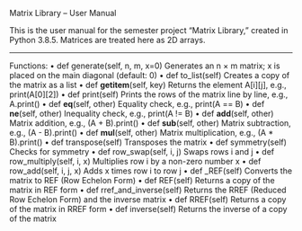 Matrix Library – User Manual

This is the user manual for the semester project “Matrix Library,” created in Python 3.8.5.
Matrices are treated here as 2D arrays.
________________________________________
Functions:
• def generate(self, n, m, x=0)
Generates an n × m matrix; x is placed on the main diagonal (default: 0)
• def to_list(self)
Creates a copy of the matrix as a list
• def __getitem__(self, key)
Returns the element A[i][j], e.g., print(A[0][2])
• def print(self)
Prints the rows of the matrix line by line, e.g., A.print()
• def __eq__(self, other)
Equality check, e.g., print(A == B)
• def __ne__(self, other)
Inequality check, e.g., print(A != B)
• def __add__(self, other)
Matrix addition, e.g., (A + B).print()
• def __sub__(self, other)
Matrix subtraction, e.g., (A - B).print()
• def __mul__(self, other)
Matrix multiplication, e.g., (A * B).print()
• def transpose(self)
Transposes the matrix
• def symmetry(self)
Checks for symmetry
• def row_swap(self, i, j)
Swaps rows i and j
• def row_multiply(self, i, x)
Multiplies row i by a non-zero number x
• def row_add(self, i, j, x)
Adds x times row i to row j
• def _REF(self)
Converts the matrix to REF (Row Echelon Form)
• def REF(self)
Returns a copy of the matrix in REF form
• def rref_and_inverse(self)
Returns the RREF (Reduced Row Echelon Form) and the inverse matrix
• def RREF(self)
Returns a copy of the matrix in RREF form
• def inverse(self)
Returns the inverse of a copy of the matrix
